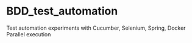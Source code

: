 # BDD_test_automation
Test automation experiments with Cucumber, Selenium, Spring, Docker
Parallel execution